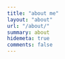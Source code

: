 ```yaml
---
title: "about me"
layout: "about"
url: "/about/"
summary: about
hidemeta: true
comments: false
---
```







